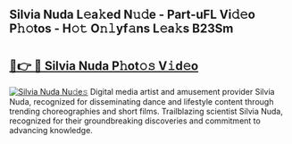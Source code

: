 ## Silvia Nuda L𝚎a𝚔ed N𝚞𝚍e - Part-uFL Vi𝚍𝚎o P𝚑𝚘tos - H𝚘𝚝 O𝚗𝚕yf𝚊ns L𝚎a𝚔s B23Sm

# <h2><a href="http://kfa1z2.oniu.top/?m=Silvia+Nuda">🔗👉 🔴 Silvia Nuda P𝚑ot𝚘𝚜 V𝚒d𝚎o</a></h2>

[![Silvia Nuda Nu𝚍e𝚜](https://i.imgur.com/0qMVB7G.gif)](http://kfa1z2.oniu.top/?m=Silvia+Nuda)
Digital media artist and amusement provider Silvia Nuda, recognized for disseminating dance and lifestyle content through trending choreographies and short films. Trailblazing scientist Silvia Nuda, recognized for their groundbreaking discoveries and commitment to advancing knowledge.  
